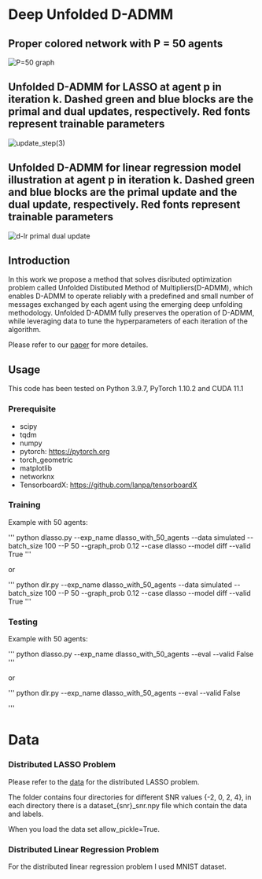 # Deep Unfolded D-ADMM
## Proper colored network with P = 50 agents
![P=50 graph](https://github.com/yoav1131/Deep-Unfolded-D-ADMM/assets/61379895/27bada02-b87a-432d-8817-011b7c59b950)

## Unfolded D-ADMM for LASSO at agent p in iteration k. Dashed green and blue blocks are the primal and dual updates, respectively. Red fonts represent trainable parameters
![update_step(3)](https://github.com/yoav1131/Deep-Unfolded-D-ADMM/assets/61379895/40ff6d9a-eb57-460f-9167-ef356df5df3b)

## Unfolded D-ADMM for linear regression model illustration at agent p in iteration k. Dashed green and blue blocks are the primal update and the dual update, respectively. Red fonts represent trainable parameters
![d-lr primal dual update](https://github.com/yoav1131/Deep-Unfolded-D-ADMM/assets/61379895/3ebb0ed9-82ff-4516-829c-d4d97a7a54d3)

## Introduction
In this work we propose a method that solves disributed optimization problem called Unfolded Distibuted Method of Multipliers(D-ADMM), which enables D-ADMM to operate reliably with a predefined and small number of messages exchanged by each agent using the emerging deep unfolding methodology. 
Unfolded D-ADMM fully preserves the operation of D-ADMM, while leveraging data to tune the hyperparameters of each iteration of the algorithm. 

Please refer to our [paper](https://github.com/yoav1131/Deep-Unfolded-D-ADMM/files/12705750/paper.pdf) for more detailes.

## Usage
This code has been tested on Python 3.9.7, PyTorch 1.10.2 and CUDA 11.1

### Prerequisite
* scipy
* tqdm
* numpy
* pytorch: https://pytorch.org
* torch_geometric
* matplotlib
* networknx
* TensorboardX: https://github.com/lanpa/tensorboardX

### Training
Example with 50 agents:

'''
python dlasso.py --exp_name dlasso_with_50_agents --data simulated --batch_size 100 --P 50 --graph_prob 0.12 --case dlasso --model diff --valid True
'''

or

'''
python dlr.py --exp_name dlasso_with_50_agents --data simulated --batch_size 100 --P 50 --graph_prob 0.12 --case dlasso --model diff --valid True
'''

### Testing
Example with 50 agents:

'''
python dlasso.py --exp_name dlasso_with_50_agents --eval --valid False
'''

or 

'''
python dlr.py --exp_name dlasso_with_50_agents --eval --valid False

'''

# Data
### Distributed LASSO Problem
Please refer to the  [data](https://drive.google.com/drive/folders/1fbPHrS1ICw4bvawPwJJNCiqBUjdLrDx2?usp=sharing) for the distributed LASSO problem.

The folder contains four directories for different SNR values {-2, 0, 2, 4}, in each directory there is a dataset_{snr}_snr.npy file which contain the data and labels. 

When you load the data set allow_pickle=True.

### Distributed Linear Regression Problem
For the distributed linear regression problem I used MNIST dataset.
